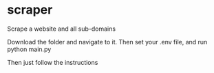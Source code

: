 # scraper
Scrape a website and all sub-domains

Download the folder and navigate to it. Then set your .env file, and run
python main.py

Then just follow the instructions
